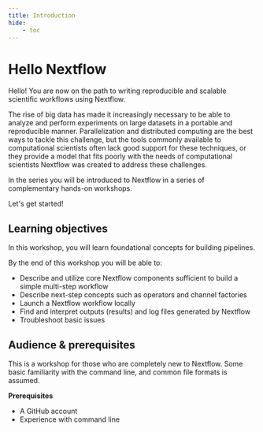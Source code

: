 ```yaml
---
title: Introduction
hide:
    - toc
---
```


# Hello Nextflow

Hello! You are now on the path to writing reproducible and scalable scientific workflows using Nextflow.

The rise of big data has made it increasingly necessary to be able to analyze and perform experiments on large datasets in a portable and reproducible manner. Parallelization and distributed computing are the best ways to tackle this challenge, but the tools commonly available to computational scientists often lack good support for these techniques, or they provide a model that fits poorly with the needs of computational scientists Nextflow was created to address these challenges.

In the series you will be introduced to Nextflow in a series of complementary hands-on workshops.

Let's get started!

## Learning objectives

In this workshop, you will learn foundational concepts for building pipelines.

By the end of this workshop you will be able to:

-   Describe and utilize core Nextflow components sufficient to build a simple multi-step workflow
-   Describe next-step concepts such as operators and channel factories
-   Launch a Nextflow workflow locally
-   Find and interpret outputs (results) and log files generated by Nextflow
-   Troubleshoot basic issues

## Audience & prerequisites

This is a workshop for those who are completely new to Nextflow. Some basic familiarity with the command line, and common file formats is assumed.

**Prerequisites**

-   A GitHub account
-   Experience with command line
